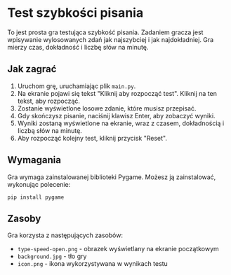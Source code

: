 # Test szybkości pisania

To jest prosta gra testująca szybkość pisania. Zadaniem gracza jest wpisywanie wylosowanych zdań jak najszybciej i jak najdokładniej. Gra mierzy czas, dokładność i liczbę słów na minutę.

## Jak zagrać

1. Uruchom grę, uruchamiając plik `main.py`.
2. Na ekranie pojawi się tekst "Kliknij aby rozpocząć test". Kliknij na ten tekst, aby rozpocząć.
3. Zostanie wyświetlone losowe zdanie, które musisz przepisać.
4. Gdy skończysz pisanie, naciśnij klawisz Enter, aby zobaczyć wyniki.
5. Wyniki zostaną wyświetlone na ekranie, wraz z czasem, dokładnością i liczbą słów na minutę.
6. Aby rozpocząć kolejny test, kliknij przycisk "Reset".

## Wymagania

Gra wymaga zainstalowanej biblioteki Pygame. Możesz ją zainstalować, wykonując polecenie:

```
pip install pygame
```

## Zasoby

Gra korzysta z następujących zasobów:

- `type-speed-open.png` - obrazek wyświetlany na ekranie początkowym
- `background.jpg` - tło gry
- `icon.png` - ikona wykorzystywana w wynikach testu
